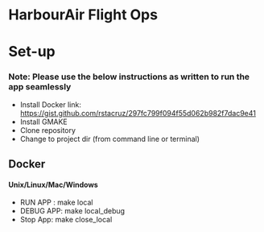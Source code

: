 # HarbourAir Flight Ops



# Set-up
### Note: Please use the below instructions as written to run the app seamlessly
* Install Docker
    link: https://gist.github.com/rstacruz/297fc799f094f55d062b982f7dac9e41
* Install GMAKE
* Clone repository
* Change to project dir (from command line or terminal)
## Docker
#### Unix/Linux/Mac/Windows
* RUN APP : make local
* DEBUG APP: make local_debug
* Stop App: make close_local